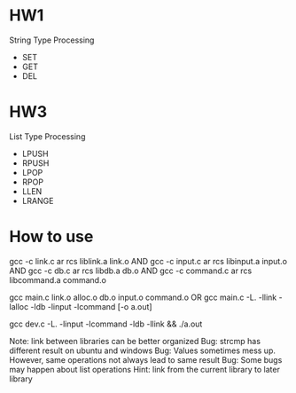 # HW1
String Type Processing
* SET
* GET
* DEL

# HW3
List Type Processing
* LPUSH
* RPUSH
* LPOP
* RPOP
* LLEN
* LRANGE

# How to use
gcc -c link.c
ar rcs liblink.a link.o
AND
gcc -c input.c
ar rcs libinput.a input.o
AND
gcc -c db.c
ar rcs libdb.a db.o
AND
gcc -c command.c
ar rcs libcommand.a command.o

gcc main.c link.o alloc.o db.o input.o command.o
OR
gcc main.c -L. -llink -lalloc -ldb -linput -lcommand [-o a.out]

gcc dev.c -L. -linput -lcommand -ldb -llink && ./a.out

Note: link between libraries can be better organized
Bug: strcmp has different result on ubuntu and windows
Bug: Values sometimes mess up. However, same operations not always lead to same result
Bug: Some bugs may happen about list operations
Hint: link from the current library to later library